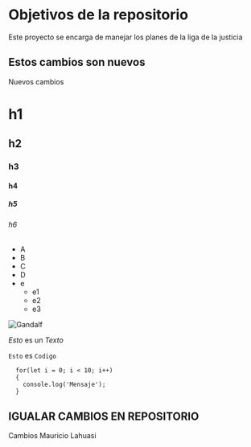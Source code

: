 # Objetivos de la repositorio

Este proyecto se encarga de manejar los planes de la liga de la justicia

## Estos cambios son nuevos

Nuevos cambios

# h1
## h2
### h3
#### h4
##### h5
###### h6

* A
* B
* C
* D
* e
  * e1
  * e2
  * e3

![Gandalf](https://encrypted-tbn0.gstatic.com/images?q=tbn:ANd9GcSHimFTMB-QnTnzK52Pin3TdyZhhkIcZsRmIw&usqp=CAU)

*Esto* es un _Texto_
>
`Esto` es ```Codigo```
>
```
  for(let i = 0; i < 10; i++)
  {
    console.log('Mensaje');
  }
```

## IGUALAR CAMBIOS EN REPOSITORIO
Cambios Mauricio Lahuasi
